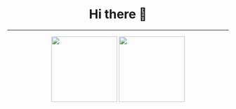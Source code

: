 <h1 align=center> Hi there 👋 </h1>

---

<p align="center">
  <img height="150" src="https://github-readme-stats.vercel.app/api/top-langs/?username=rbakker96&theme=dark&hide_border=true&layout=compact&count_private=true" />
  <img height="150" src="https://github-readme-stats.vercel.app/api?username=rbakker96&theme=dark&show_icons=true&count_private=true&hide_border=true&hide=issues" />
</p>
